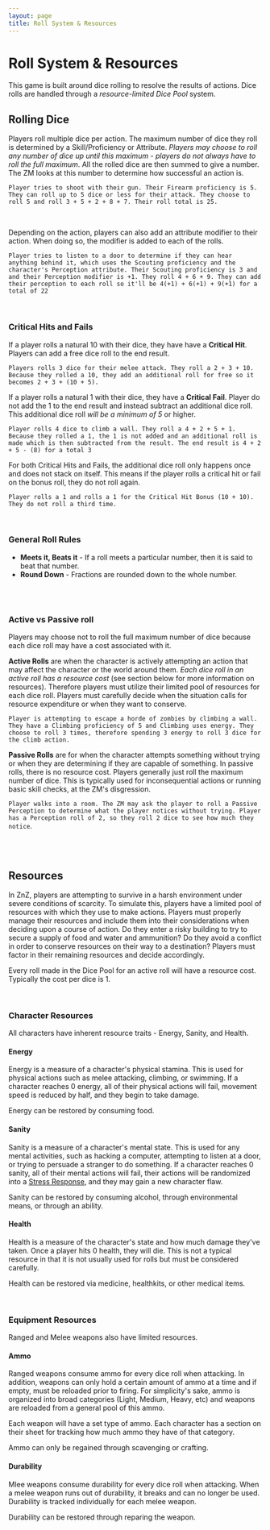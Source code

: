 ```yaml
---
layout: page
title: Roll System & Resources
---
```



# Roll System & Resources #

This game is built around dice rolling to resolve the results of actions. Dice rolls are handled through a *resource-limited Dice Pool* system.


## Rolling Dice ##

Players roll multiple dice per action. The maximum number of dice they roll is determined by a Skill/Proficiency or Attribute. *Players may choose to roll any number of dice up until this maximum - players do not always have to roll the full maximum*. All the rolled dice are then summed to give a number. The ZM looks at this number to determine how successful an action is.

`Player tries to shoot with their gun. Their Firearm proficiency is 5. They can roll up to 5 dice or less for their attack. They choose to roll 5 and roll 3 + 5 + 2 + 8 + 7. Their roll total is 25.`

<br/>

Depending on the action, players can also add an attribute modifier to their action. When doing so, the modifier is added to each of the rolls.

`Player tries to listen to a door to determine if they can hear anything behind it, which uses the Scouting proficiency and the character's Perception attribute. Their Scouting proficiency is 3 and and their Perception modifier is +1. They roll 4 + 6 + 9. They can add their perception to each roll so it'll be 4(+1) + 6(+1) + 9(+1) for a total of 22`

<br/>


### Critical Hits and Fails ###

If a player rolls a natural 10 with their dice, they have have a **Critical Hit**. Players can add a free dice roll to the end result. 

`Players rolls 3 dice for their melee attack. They roll a 2 + 3 + 10. Because they rolled a 10, they add an additional roll for free so it becomes 2 + 3 + (10 + 5).`


If a player rolls a natural 1 with their dice, they have a **Critical Fail**. Player do not add the 1 to the end result and instead subtract an additional dice roll. This additional dice roll *will be a minimum of 5* or higher. 

`Player rolls 4 dice to climb a wall. They roll a 4 + 2 + 5 + 1. Because they rolled a 1, the 1 is not added and an additional roll is made which is then subtracted from the result. The end result is 4 + 2 + 5 - (8) for a total 3`

For both Critical Hits and Fails, the additional dice roll only happens once and does not stack on itself. This means if the player rolls a critical hit or fail on the bonus roll, they do not roll again.

`Player rolls a 1 and rolls a 1 for the Critical Hit Bonus (10 + 10). They do not roll a third time.`

<br/>

### General Roll Rules ###

- **Meets it, Beats it** - If a roll meets a particular number, then it is said to beat that number.
- **Round Down** - Fractions are rounded down to the whole number.

<br/><br/>

### Active vs Passive roll ###

Players may choose not to roll the full maximum number of dice because each dice roll may have a cost associated with it.

**Active Rolls** are when the character is actively attempting an action that may affect the character or the world around them. *Each dice roll in an active roll has a resource cost* (see section below for more information on resources). Therefore players must utilize their limited pool of resources for each dice roll. Players must carefully decide when the situation calls for resource expenditure or when they want to conserve.

`Player is attempting to escape a horde of zombies by climbing a wall. They have a Climbing proficiency of 5 and Climbing uses energy. They choose to roll 3 times, therefore spending 3 energy to roll 3 dice for the climb action.`


**Passive Rolls** are for when the character attempts something without trying or when they are determining if they are capable of something. In passive rolls, there is no resource cost. Players generally just roll the maximum number of dice. This is typically used for inconsequential actions or running basic skill checks, at the ZM's disgression.

`Player walks into a room. The ZM may ask the player to roll a Passive Perception to determine what the player notices without trying. Player has a Perception roll of 2, so they roll 2 dice to see how much they notice`.

<br/><br/>

## Resources ##

In ZnZ, players are attempting to survive in a harsh environment under severe conditions of scarcity. To simulate this, players have a limited pool of resources with which they use to make actions. Players must properly manage their resources and include them into their considerations when deciding upon a course of action. Do they enter a risky building to try to secure a supply of food and water and ammunition? Do they avoid a conflict in order to conserve resources on their way to a destination? Players must factor in their remaining resources and decide accordingly.

Every roll made in the Dice Pool for an active roll will have a resource cost. Typically the cost per dice is 1.

<br/>

### Character Resources ###

All characters have inherent resource traits - Energy, Sanity, and Health.


#### Energy ####

Energy is a measure of a character's physical stamina. This is used for physical actions such as melee attacking, climbing, or swimming. If a character reaches 0 energy, all of their physical actions will fail, movement speed is reduced by half, and they begin to take damage.

Energy can be restored by consuming food.


#### Sanity ####

Sanity is a measure of a character's mental state. This is used for any mental activities, such as hacking a computer, attempting to listen at a door, or trying to persuade a stranger to do something. If a character reaches 0 sanity, all of their mental actions will fail, their actions will be randomized into a [Stress Response]({{site.baseurl}}/p5_combat.html), and they may gain a new character flaw.

Sanity can be restored by consuming alcohol, through environmental means, or through an ability.


#### Health ####

Health is a measure of the character's state and how much damage they've taken. Once a player hits 0 health, they will die. This is not a typical resource in that it is not usually used for rolls but must be considered carefully.

Health can be restored via medicine, healthkits, or other medical items.

<br/>

### Equipment Resources ###

Ranged and Melee weapons also have limited resources.

#### Ammo ####

Ranged weapons consume ammo for every dice roll when attacking. In addition, weapons can only hold a certain amount of ammo at a time and if empty, must be reloaded prior to firing. For simplicity's sake, ammo is organized into broad categories (Light, Medium, Heavy, etc) and weapons are reloaded from a general pool of this ammo.

Each weapon will have a set type of ammo. Each character has a section on their sheet for tracking how much ammo they have of that category.

Ammo can only be regained through scavenging or crafting.


#### Durability ####

Mlee weapons consume durability for every dice roll when attacking. When a melee weapon runs out of durability, it breaks and can no longer be used. Durability is tracked individually for each melee weapon.

Durability can be restored through reparing the weapon.

